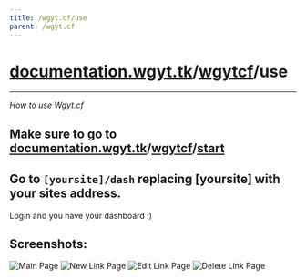 ```yaml
---
title: /wgyt.cf/use
parent: /wgyt.cf
---
```

# [documentation.wgyt.tk](https://documentation.wgyt.tk)/[wgytcf](https://documentation.wgyt.tk/wgytcf)/use
_________________
_How to use Wgyt.cf_
## Make sure to go to [documentation.wgyt.tk](https://documentation.wgyt.tk)/[wgytcf](https://documentation.wgyt.tk/wgytcf)/[start](start)
## Go to `[yoursite]/dash` replacing [yoursite] with your sites address.
Login and you have your dashboard :)
## Screenshots:
![Main Page](https://u.cubeupload.com/wgyt/91cScreenshot20210113at.png)
![New Link Page](https://u.cubeupload.com/wgyt/628Screenshot20210113at.png)
![Edit Link Page](https://u.cubeupload.com/wgyt/788Screenshot20210113at.png)
![Delete Link Page](https://u.cubeupload.com/wgyt/Screenshot20210113at.png)
